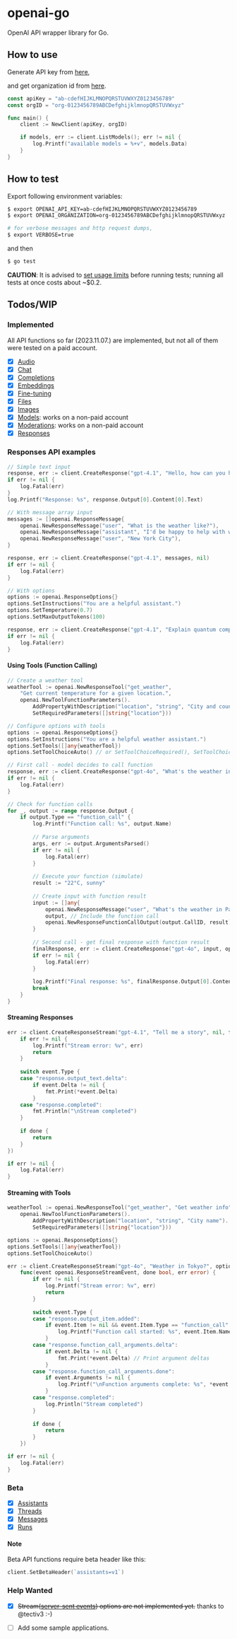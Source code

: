 # openai-go

OpenAI API wrapper library for Go.

## How to use

Generate API key from [here](https://platform.openai.com/account/api-keys),

and get organization id from [here](https://platform.openai.com/account/org-settings).

```go
const apiKey = "ab-cdefHIJKLMNOPQRSTUVWXYZ0123456789"
const orgID = "org-0123456789ABCDefghijklmnopQRSTUVWxyz"

func main() {
    client := NewClient(apiKey, orgID)

    if models, err := client.ListModels(); err != nil {
        log.Printf("available models = %+v", models.Data)
    }
}
```

## How to test

Export following environment variables:

```bash
$ export OPENAI_API_KEY=ab-cdefHIJKLMNOPQRSTUVWXYZ0123456789
$ export OPENAI_ORGANIZATION=org-0123456789ABCDefghijklmnopQRSTUVWxyz

# for verbose messages and http request dumps,
$ export VERBOSE=true

```

and then

```bash
$ go test
```

**CAUTION**: It is advised to [set usage limits](https://platform.openai.com/account/limits) before running tests; running all tests at once costs about ~$0.2.

## Todos/WIP

### Implemented

All API functions so far (2023.11.07.) are implemented, but not all of them were tested on a paid account.

- [X] [Audio](https://platform.openai.com/docs/api-reference/audio)
- [X] [Chat](https://platform.openai.com/docs/api-reference/chat)
- [X] [Completions](https://platform.openai.com/docs/api-reference/completions)
- [X] [Embeddings](https://platform.openai.com/docs/api-reference/embeddings)
- [X] [Fine-tuning](https://platform.openai.com/docs/api-reference/fine-tuning)
- [X] [Files](https://platform.openai.com/docs/api-reference/files)
- [X] [Images](https://platform.openai.com/docs/api-reference/images)
- [X] [Models](https://platform.openai.com/docs/api-reference/models): works on a non-paid account
- [X] [Moderations](https://platform.openai.com/docs/api-reference/moderations): works on a non-paid account
- [X] [Responses](https://platform.openai.com/docs/api-reference/responses)

### Responses API examples

```go
// Simple text input
response, err := client.CreateResponse("gpt-4.1", "Hello, how can you help me?", nil)
if err != nil {
    log.Fatal(err)
}
log.Printf("Response: %s", response.Output[0].Content[0].Text)

// With message array input
messages := []openai.ResponseMessage{
    openai.NewResponseMessage("user", "What is the weather like?"),
    openai.NewResponseMessage("assistant", "I'd be happy to help with weather information. Could you please specify your location?"),
    openai.NewResponseMessage("user", "New York City"),
}

response, err := client.CreateResponse("gpt-4.1", messages, nil)
if err != nil {
    log.Fatal(err)
}

// With options
options := openai.ResponseOptions{}
options.SetInstructions("You are a helpful assistant.")
options.SetTemperature(0.7)
options.SetMaxOutputTokens(100)

response, err := client.CreateResponse("gpt-4.1", "Explain quantum computing", options)
if err != nil {
    log.Fatal(err)
}
```

#### Using Tools (Function Calling)

```go
// Create a weather tool
weatherTool := openai.NewResponseTool("get_weather", 
    "Get current temperature for a given location.", 
    openai.NewToolFunctionParameters().
        AddPropertyWithDescription("location", "string", "City and country e.g. Bogotá, Colombia").
        SetRequiredParameters([]string{"location"}))

// Configure options with tools
options := openai.ResponseOptions{}
options.SetInstructions("You are a helpful weather assistant.")
options.SetTools([]any{weatherTool})
options.SetToolChoiceAuto() // or SetToolChoiceRequired(), SetToolChoiceFunction("get_weather")

// First call - model decides to call function
response, err := client.CreateResponse("gpt-4o", "What's the weather in Paris?", options)
if err != nil {
    log.Fatal(err)
}

// Check for function calls
for _, output := range response.Output {
    if output.Type == "function_call" {
        log.Printf("Function call: %s", output.Name)
        
        // Parse arguments
        args, err := output.ArgumentsParsed()
        if err != nil {
            log.Fatal(err)
        }
        
        // Execute your function (simulate)
        result := "22°C, sunny"
        
        // Create input with function result
        input := []any{
            openai.NewResponseMessage("user", "What's the weather in Paris?"),
            output, // Include the function call
            openai.NewResponseFunctionCallOutput(output.CallID, result),
        }
        
        // Second call - get final response with function result
        finalResponse, err := client.CreateResponse("gpt-4o", input, openai.ResponseOptions{})
        if err != nil {
            log.Fatal(err)
        }
        
        log.Printf("Final response: %s", finalResponse.Output[0].Content[0].Text)
        break
    }
}
```

#### Streaming Responses

```go
err := client.CreateResponseStream("gpt-4.1", "Tell me a story", nil, func(event openai.ResponseStreamEvent, done bool, err error) {
    if err != nil {
        log.Printf("Stream error: %v", err)
        return
    }
    
    switch event.Type {
    case "response.output_text.delta":
        if event.Delta != nil {
            fmt.Print(*event.Delta)
        }
    case "response.completed":
        fmt.Println("\nStream completed")
    }
    
    if done {
        return
    }
})

if err != nil {
    log.Fatal(err)
}
```

#### Streaming with Tools

```go
weatherTool := openai.NewResponseTool("get_weather", "Get weather info", 
    openai.NewToolFunctionParameters().
        AddPropertyWithDescription("location", "string", "City name").
        SetRequiredParameters([]string{"location"}))

options := openai.ResponseOptions{}
options.SetTools([]any{weatherTool})
options.SetToolChoiceAuto()

err := client.CreateResponseStream("gpt-4o", "Weather in Tokyo?", options, 
    func(event openai.ResponseStreamEvent, done bool, err error) {
        if err != nil {
            log.Printf("Stream error: %v", err)
            return
        }
        
        switch event.Type {
        case "response.output_item.added":
            if event.Item != nil && event.Item.Type == "function_call" {
                log.Printf("Function call started: %s", event.Item.Name)
            }
        case "response.function_call_arguments.delta":
            if event.Delta != nil {
                fmt.Print(*event.Delta) // Print argument deltas
            }
        case "response.function_call_arguments.done":
            if event.Arguments != nil {
                log.Printf("\nFunction arguments complete: %s", *event.Arguments)
            }
        case "response.completed":
            log.Println("Stream completed")
        }
        
        if done {
            return
        }
    })

if err != nil {
    log.Fatal(err)
}
```

### Beta

- [X] [Assistants](https://platform.openai.com/docs/api-reference/assistants)
- [X] [Threads](https://platform.openai.com/docs/api-reference/threads)
- [X] [Messages](https://platform.openai.com/docs/api-reference/messages)
- [X] [Runs](https://platform.openai.com/docs/api-reference/runs)

#### Note

Beta API functions require beta header like this:

```go
client.SetBetaHeader(`assistants=v1`)
```

### Help Wanted

- [X] ~~Stream([server-sent events](https://developer.mozilla.org/en-US/docs/Web/API/Server-sent_events/Using_server-sent_events#event_stream_format)) options are not implemented yet.~~ thanks to @tectiv3 :-)
- [ ] Add some sample applications.

